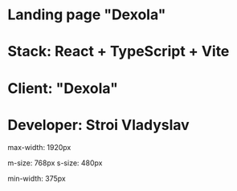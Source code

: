 # Landing page "Dexola"

# Stack: React + TypeScript + Vite

# Client: "Dexola"

# Developer: Stroi Vladyslav 

<!-- break point width -->

max-width: 1920px

m-size: 768px
s-size: 480px

min-width: 375px
